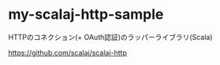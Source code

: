 # my-scalaj-http-sample

HTTPのコネクション(+ OAuth認証)のラッパーライブラリ(Scala)

https://github.com/scalaj/scalaj-http
